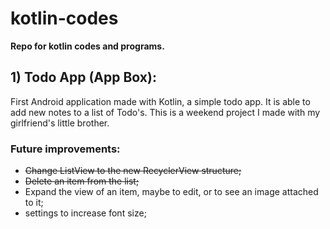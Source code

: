# kotlin-codes

**Repo for kotlin codes and programs.**

## 1) Todo App (App Box):

First Android application made with Kotlin, a simple todo app. It is able to add new notes to a list of Todo's. This is a weekend project I made with my girlfriend's little brother.

### Future improvements:
- ~~Change ListView to the new RecyclerView structure;~~
- ~~Delete an item from the list;~~
- Expand the view of an item, maybe to edit, or to see an image attached to it;
- settings to increase font size;
